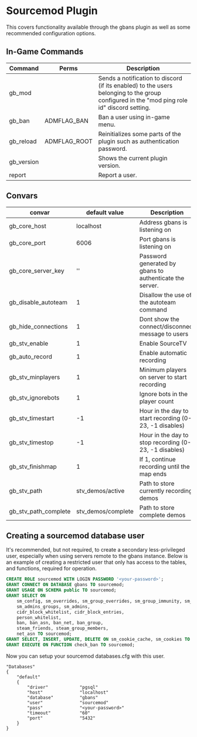 # Sourcemod Plugin

This covers functionality available through the gbans plugin as well as some recommended configuration options.

## In-Game Commands

| Command    | Perms        | Description                                                                                                                                |
|------------|--------------|--------------------------------------------------------------------------------------------------------------------------------------------|
| gb_mod     |              | Sends a notification to discord (if its enabled) to the users belonging to the group configured in the "mod ping role id" discord setting. |
| gb_ban     | ADMFLAG_BAN  | Ban a user using in-game menu.                                                                                                             |
| gb_reload  | ADMFLAG_ROOT | Reinitializes some parts of the plugin such as authentication password.                                                                    |
| gb_version |              | Shows the current plugin version.                                                                                                          |
| report     |              | Report a user.                                                                                                                             |

## Convars

| convar               | default value      | Description                                             |
|----------------------|--------------------|---------------------------------------------------------|
| gb_core_host         | localhost          | Address gbans is listening on                           |
| gb_core_port         | 6006               | Port gbans is listening on                              |
| gb_core_server_key   | ''                 | Password generated by gbans to authenticate the server. |
| gb_disable_autoteam  | 1                  | Disallow the use of the autoteam command                |
| gb_hide_connections  | 1                  | Dont show the connect/disconnect message to users       |
| gb_stv_enable        | 1                  | Enable SourceTV                                         |
| gb_auto_record       | 1                  | Enable automatic recording                              |
| gb_stv_minplayers    | 1                  | Minimum players on server to start recording            |
| gb_stv_ignorebots    | 1                  | Ignore bots in the player count                         |
| gb_stv_timestart     | -1                 | Hour in the day to start recording (0-23, -1 disables)  |
| gb_stv_timestop      | -1                 | Hour in the day to stop recording (0-23, -1 disables)   |
| gb_stv_finishmap     | 1                  | If 1, continue recording until the map ends             |
| gb_stv_path          | stv_demos/active   | Path to store currently recording demos                 |
| gb_stv_path_complete | stv_demos/complete | Path to store complete demos                            |

## Creating a sourcemod database user

It's recommended, but not required, to create a secondary less-privileged user, especially when using servers remote to the
gbans instance. Below is an example of creating a restricted user that only has access to the tables, and functions, required
for operation.

```sql
CREATE ROLE sourcemod WITH LOGIN PASSWORD '<your-password>';
GRANT CONNECT ON DATABASE gbans TO sourcemod;
GRANT USAGE ON SCHEMA public TO sourcemod;
GRANT SELECT ON
    sm_config, sm_overrides, sm_group_overrides, sm_group_immunity, sm_groups,
    sm_admins_groups, sm_admins, 
    cidr_block_whitelist, cidr_block_entries,
    person_whitelist,
    ban, ban_asn, ban_net, ban_group,
    steam_friends, steam_group_members,
    net_asn TO sourcemod;
GRANT SELECT, INSERT, UPDATE, DELETE ON sm_cookie_cache, sm_cookies TO sourcemod;
GRANT EXECUTE ON FUNCTION check_ban TO sourcemod;
```

Now you can setup your sourcemod databases.cfg with this user.

    "Databases"
    {
    	"default"
        {
            "driver"			"pgsql"
            "host"				"localhost"
            "database"			"gbans"
            "user"				"sourcemod"
            "pass"				"<your-password>"
            "timeout"			"60"
            "port"			    "5432"
        }
    }   